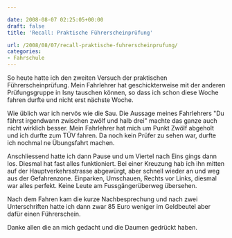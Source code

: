 ```yaml
---

date: 2008-08-07 02:25:05+00:00
draft: false
title: 'Recall: Praktische Führerscheinprüfung'

url: /2008/08/07/recall-praktische-fuhrerscheinprufung/
categories:
- Fahrschule
---
```


So heute hatte ich den zweiten Versuch der praktischen Führerscheinprüfung. Mein Fahrlehrer hat geschickterweise mit der anderen Prüfungsgruppe in Isny tauschen können, so dass ich schon diese Woche fahren durfte und nicht erst nächste Woche.

Wie üblich war ich nervös wie die Sau. Die Aussage meines Fahrlehrers "Du fährst irgendwann zwischen zwölf und halb drei" machte das ganze auch nicht wirklich besser. Mein Fahrlehrer hat mich um Punkt Zwölf abgeholt und ich durfte zum TÜV fahren. Da noch kein Prüfer zu sehen war, durfte ich nochmal ne Übungsfahrt machen.

Anschliessend hatte ich dann Pause und um Viertel nach Eins gings dann los. Diesmal hat fast alles funktioniert. Bei einer Kreuzung hab ich ihn mitten auf der Hauptverkehrsstrasse abgewürgt, aber schnell wieder an und weg aus der Gefahrenzone. Einparken, Umschauen, Rechts vor Links, diesmal war alles perfekt. Keine Leute am Fussgängerüberweg übersehen.

Nach dem Fahren kam die kurze Nachbesprechung und nach zwei Unterschriften hatte ich dann zwar 85 Euro weniger im Geldbeutel aber dafür einen Führerschein.

Danke allen die an mich gedacht und die Daumen gedrückt haben.
